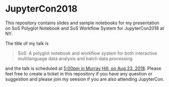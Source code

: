 # JupyterCon2018

This repository contains slides and sample notebooks for my presentation on
SoS Polyglot Notebook and SoS Workflow System for JupyterCon2018 at NY.

The title of my talk is

> SoS: A polyglot notebook and workflow system for both interactive multilanguage data analysis and batch data processing

and the talk is scheduled at [5:00pm in Murray Hill, on Aug 23, 2018](https://conferences.oreilly.com/jupyter/jup-ny/schedule/2018-08-23).
Please feel free to create a ticket in this repository if you have any question or suggestion and please join my seesion if you are also attending JupyterCon.


